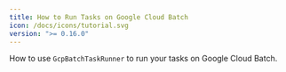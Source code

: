 ```yaml
---
title: How to Run Tasks on Google Cloud Batch
icon: /docs/icons/tutorial.svg
version: ">= 0.16.0"
---
```


How to use `Gcp​Batch​Task​Runner` to run your tasks on Google Cloud Batch.

